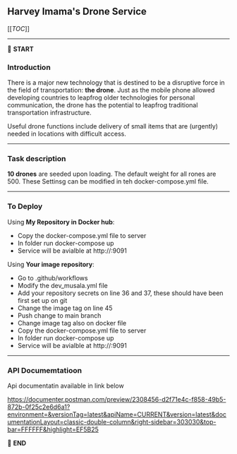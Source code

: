 ## Harvey Imama's Drone Service

[[_TOC_]]

---

:scroll: **START**


### Introduction

There is a major new technology that is destined to be a disruptive force in the field of transportation: **the drone**. Just as the mobile phone allowed developing countries to leapfrog older technologies for personal communication, the drone has the potential to leapfrog traditional transportation infrastructure.

Useful drone functions include delivery of small items that are (urgently) needed in locations with difficult access.

---

### Task description

 **10 drones** are seeded upon loading. The default weight for all rones are 500. These Settinsg can be modified in teh docker-compose.yml file.

---

### To Deploy

Using **My Repository in Docker hub**:
- Copy the docker-compose.yml file to server
- In folder run docker-compose up
- Service will be avialble at http://<server-ip>:9091 

Using **Your image repository**:
- Go to .github/workflows 
- Modify the dev_musala.yml file
- Add your repository secrets on line 36 and 37, these should have been first set up on git
- Change the image tag on line 45
- Push change to main branch 
- Change image tag also on docker file
- Copy the docker-compose.yml file to server
- In folder run docker-compose up
- Service will be avialble at http://<server-ip>:9091 
 
---

### API Documemtatioon 

Api documentatin available in link below

https://documenter.postman.com/preview/2308456-d2f71e4c-f858-49b5-872b-0f25c2e6d6a1?environment=&versionTag=latest&apiName=CURRENT&version=latest&documentationLayout=classic-double-column&right-sidebar=303030&top-bar=FFFFFF&highlight=EF5B25

:scroll: **END** 

